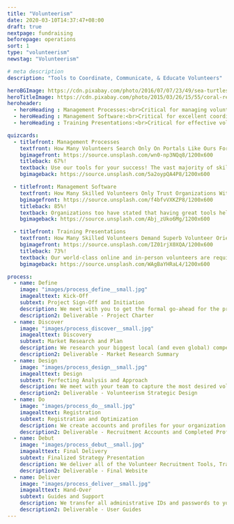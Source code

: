 ```yaml
---
title: "Volunteerism"
date: 2020-03-10T14:37:47+08:00
draft: true
nextpage: fundraising
beforepage: operations 
sort: 1
type: "volunteerism"
newstag: "Volunteerism"

# meta description
description: "Tools to Coordinate, Communicate, & Educate Volunteers"

heroBGImage: https://cdn.pixabay.com/photo/2016/07/07/23/49/sea-turtles-1503461_1280.jpg
heroTitleImage: https://cdn.pixabay.com/photo/2015/03/26/15/55/coral-reef-692957_1280.jpg
heroheader:
  - heroHeading : Management Processes:<br>Critical for managing volunteers & risks
  - heroHeading : Management Software:<br>Critical for excellent coordination
  - heroHeading : Training Presentations:<br>Critical for effective volunteerism

quizcards:
  - titlefront: Management Processes
    textfront: How Many Volunteers Search Only On Portals Like Ours For Opportunities Around The World?
    bgimagefront: https://source.unsplash.com/wn0-np3NQq8/1200x600
    titleback: 67%!
    textback: Use our tools for your success! The vast majority of skilled volunteers now only search online, on known Volunteer Portals like ours, for opportunities all over the world.<br><br>We work with you to assess your volunteer readiness, prepare your systems, and ensure you have learned all th necessary volunteer management skills before we give you access to thousands of the world's most valuable and generous volunteers. We guide you through the volunteerism process completely and provide you 24/7 support.
    bgimageback: https://source.unsplash.com/5a2oypQA4P8/1200x600

  - titlefront: Management Software
    textfront: How Many Skilled Volunteers Only Trust Organizations With Excellent Management Systems in Place?
    bgimagefront: https://source.unsplash.com/f4bfvVXKZP8/1200x600
    titleback: 85%!
    textback: Organizations too have stated that having great tools help them mobilize volunteers better and greatly lowers their costs.<br><br>We have invested numerous hours into finding and developing excellent Volunteer Management Systems.<br><br>We provide you access to the software at the cost-point of your choice (yes, free included!) and set you up with a stellar profile and sign-up page for your volunteers. And, of course, we won't leave without training you to operate this software like a pro yourself.
    bgimageback: https://source.unsplash.com/Abj_zUko6Mg/1200x600

  - titlefront: Training Presentations
    textfront: How Many Skilled Volunteers Demand Superb Volunteer Orientations Before They Begin Donating Their Time?
    bgimagefront: https://source.unsplash.com/IZ01rjX0XQA/1200x600
    titleback: 73%!
    textback: Our world-class online and in-person volunteers are required to go through rigorous general training with us before we send them your way.<br><br>Our experience in creating volunteer training presentations has taught us how critical they are.<br><br>We require that you have excellent orientations for our volunteers for a clear understanding of their duties and risks. We capture all the key data about your organization and create amazing orientations to vastly elevate the quality and lower the risk of the volunteer's service.<br><br>**NOTE** - The vast majority of volunteers, especially those who are highly skilled and/or younger, prefer to complete as much training online as possible.<br><br>We set you up and train you on effectively using VOIP Software to do online volunteer Training (e.g. ZOOM, Skype, etc.)
    bgimageback: https://source.unsplash.com/WAgBaYHRaL4/1200x600

process:
  - name: Define
    image: "images/process_define__small.jpg"
    imagealttext: Kick-Off
    subtext: Project Sign-Off and Initiation
    description: We meet with you to get the formal go-ahead for the project. Then we meet with your team to understand exactly what your volunteerism goals are and plan how we get you to those goals from where you are right now.
    description2: Deliverable - Project Charter
  - name: Discover
    image: "images/process_discover__small.jpg"
    imagealttext: Discovery
    subtext: Market Research and Plan
    description: We research your biggest local (and even global) competitors and understand what volunteer recruitment, training, coordination, and retention strategies are working for them. Then we plan how to make those strategies work even better for you.
    description2: Deliverable - Market Research Summary
  - name: Design
    image: "images/process_design__small.jpg"
    imagealttext: Design
    subtext: Perfecting Analysis and Approach 
    description: We meet with your team to capture the most desired volunteerism strategies you already have and want to have. We then present the initial strategic outlines, with a high-level description of all key tips, tools, and techniques. Once you agree to the approach, we work closely with your team to finalize the overall strategic design.
    description2: Deliverable - Volunteerism Strategic Design
  - name: Do
    image: "images/process_do__small.jpg"
    imagealttext: Registration
    subtext: Registration and Optimization
    description: We create accounts and profiles for your organization on all the major Volunteer Recruitment Portals. We also review and edit your existing Social Media accounts to ensure that all volunteer requirements are captured and updated there regularly.
    description2: Deliverable - Recruitment Accounts and Completed Profiles
  - name: Debut
    image: "images/process_debut__small.jpg"
    imagealttext: Final Delivery
    subtext: Finalized Strategy Presentation
    description: We deliver all of the Volunteer Recruitment Tools, Training Guides, Coordination Systems, and Retention Communication Templates, walking you and your team through all of the strategic decisions. Then, with your feedback, we integrate any changes you may wish to make and complete all remaining technical tasks.
    description2: Deliverable - Final Website
  - name: Deliver
    image: "images/process_deliver__small.jpg"
    imagealttext: Hand-Over
    subtext: Guides and Support
    description: We transfer all administrative IDs and passwords to you and provide excellent user guides to help your staff take over the administrative tasks of making sure your Recruitment Portals and Social Media profiles stay current after we hand them over. But that is not the end though as we will provide you with ongoing support and will assist with any questions or guidance you may seek in the future.
    description2: Deliverable - User Guides
---
```

